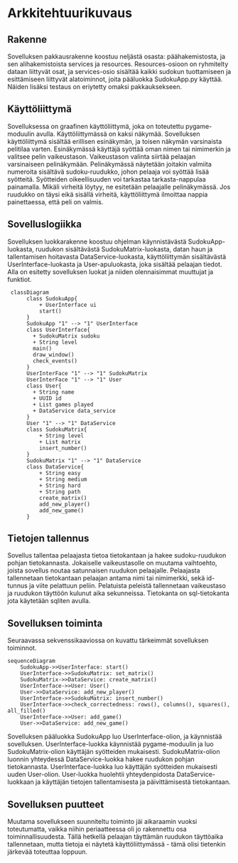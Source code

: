 
# Arkkitehtuurikuvaus

## Rakenne

Sovelluksen pakkausrakenne koostuu neljästä osasta: päähakemistosta, ja sen alihakemistoista services ja resources. Resources-osioon on ryhmitelty dataan liittyvät osat, ja services-osio sisältää kaikki sudokun tuottamiseen ja esittämiseen liittyvät alatoiminnot, joita pääluokka SudokuApp.py käyttää. Näiden lisäksi testaus on eriytetty omaksi pakkauksekseen.

## Käyttöliittymä

Sovelluksessa on graafinen käyttöliittymä, joka on toteutettu pygame-moduulin avulla. Käyttöliittymässä on kaksi näkymää.
Sovelluksen käyttöliittymä sisältää erillisen esinäkymän, ja toisen näkymän varsinaista pelitilaa varten. Esinäkymässä käyttäjä syöttää oman nimen tai nimimerkin ja valitsee pelin vaikeustason. Vaikeustason valinta siirtää pelaajan varsinaiseen pelinäkymään. Pelinäkymässä näytetään joitakin valmiita numeroita sisältävä sudoku-ruudukko, johon pelaaja voi syöttää lisää syötteitä. Syötteiden oikeellisuuden voi tarkastaa tarkasta-nappulaa painamalla. Mikäli virheitä löytyy, ne esitetään pelaajalle pelinäkymässä. Jos ruudukko on täysi eikä sisällä virheitä, käyttöliittymä ilmoittaa nappia painettaessa, että peli on valmis.

## Sovelluslogiikka

Sovelluksen luokkarakenne koostuu ohjelman käynnistävästä SudokuApp-luokasta, ruudukon sisältävästä SudokuMatrix-luokasta, datan haun ja tallentamisen hoitavasta DataService-luokasta, käyttöliittymän sisältävästä UserInterface-luokasta ja User-apuluokasta, joka sisältää pelaajan tiedot. Alla on esitetty sovelluksen luokat ja niiden olennaisimmat muuttujat ja funktiot. 

```mermaid
 classDiagram
      class SudokuApp{
          + UserInterface ui
          start()
      }
      SudokuApp "1" --> "1" UserInterface
      class UserInterface{
      	+ SudokuMatrix sudoku
      	+ String level
      	main()
      	draw_window()
      	check_events()
      }
      UserInterFace "1" --> "1" SudokuMatrix
      UserInterFace "1" --> "1" User
      class User{
      	+ String name
      	+ UUID id
      	+ List games played
      	+ DataService data_service
      }
      User "1" --> "1" DataService
      class SudokuMatrix{
          + String level
          + List matrix
          insert_number()
      }
      SudokuMatrix "1" --> "1" DataService
      class DataService{
          + String easy
          + String medium
          + String hard
          + String path
          create_matrix()
          add_new_player()
          add_new_game()
      }
```





## Tietojen tallennus

Sovellus tallentaa pelaajasta tietoa tietokantaan ja hakee sudoku-ruudukon pohjan tietokannasta. Jokaiselle vaikeustasolle on muutama vaihtoehto, joista sovellus noutaa satunnaisen ruudukon pelaajalle. Pelaajasta tallennetaan tietokantaan pelaajan antama nimi tai nimimerkki, sekä id-tunnus ja viite pelattuun peliin. Pelatuista peleistä tallennetaan vaikeustaso ja ruudukon täyttöön kulunut aika sekunneissa. Tietokanta on sql-tietokanta jota käytetään sqliten avulla.


## Sovelluksen toiminta

Seuraavassa sekvenssikaaviossa on kuvattu tärkeimmät sovelluksen toiminnot.

```mermaid
sequenceDiagram
    SudokuApp->>UserInterface: start()
    UserInterface->>SudokuMatrix: set_matrix()
    SudokuMatrix->>DataService: create_matrix()
    UserInterface->>User: User()
    User->>DataService: add_new_player()
    UserInterface->>SudokuMatrix: insert_number()
    UserInterface->>check_correctedness: rows(), columns(), squares(), all_filled()
    UserInterface->>User: add_game()
    User->>DataService: add_new_game() 
```

Sovelluksen pääluokka SudokuApp luo UserInterface-olion, ja käynnistää sovelluksen. UserInterface-luokka käynnistää pygame-moduulin ja luo SudokuMatrix-olion käyttäjän syötteiden mukaisesti. SudokuMatrix-olion luonnin yhteydessä DataService-luokka hakee ruudukon pohjan tietokannasta. UserInterface-luokka luo käyttäjän syötteiden mukaisesti uuden User-olion. User-luokka huolehtii yhteydenpidosta DataService-luokkaan ja käyttäjän tietojen tallentamisesta ja päivittämisestä tietokantaan.

## Sovelluksen puutteet

Muutama sovellukseen suunniteltu toiminto jäi aikaraamin vuoksi toteutumatta, vaikka niihin periaatteessa oli jo rakennettu osa toiminnallisuudesta. Tällä hetkellä pelaajan täyttämän ruudukon täyttöaika tallennetaan, mutta tietoja ei näytetä käyttöliittymässä - tämä olisi tietenkin järkevää toteuttaa loppuun.
